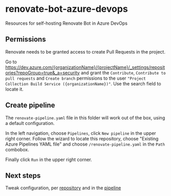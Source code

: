 # renovate-bot-azure-devops
Resources for self-hosting Renovate Bot in Azure DevOps

## Permissions
Renovate needs to be granted access to create Pull Requests in the project. 

Go to https://dev.azure.com/{organizationName}/{projectName}/_settings/repositories?repoGroup=true&_a=security and grant the `Contribute`, `Contribute to pull requests` and `Create branch` permissions to the user `"Project Collection Build Service ({organizationName})"`. Use the search field to locate it.

## Create pipeline
The `renovate-pipeline.yaml` file in this folder will work out of the box, using a default configuration.

In the left navigation, choose `Pipelines`, click `New pipeline` in the upper right corner. Follow the wizard to locate this repository, choose "Existing Azure Pipelines YAML file" and choose `/renovate-pipeline.yaml` in the `Path` combobox.

Finally click `Run` in the upper right corner.

## Next steps
Tweak configuration, per [repository](https://docs.renovatebot.com/configuration-options/) and in the [pipeline](https://docs.renovatebot.com/self-hosted-configuration/)
